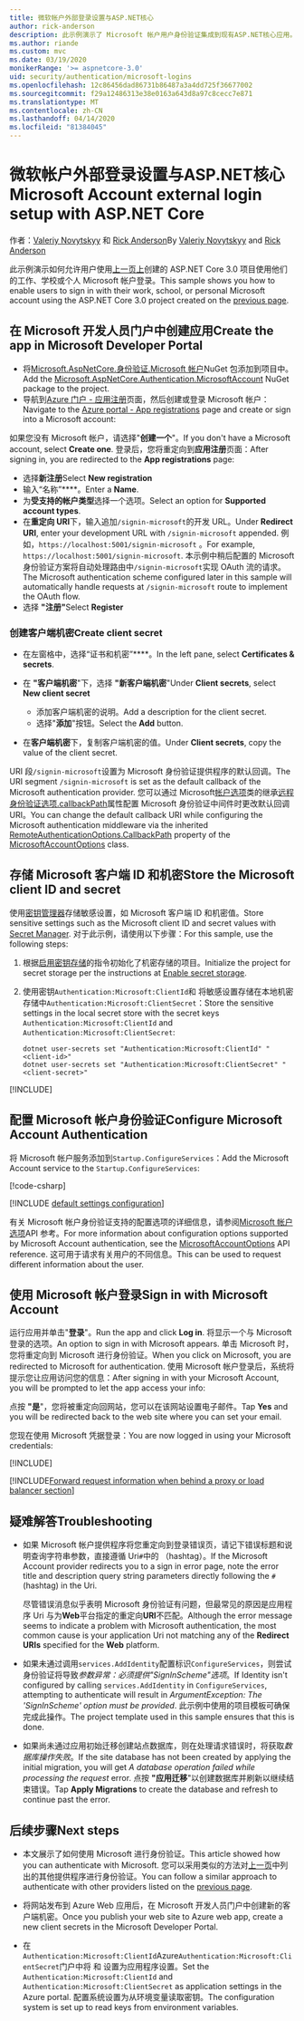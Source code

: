 ```yaml
---
title: 微软帐户外部登录设置与ASP.NET核心
author: rick-anderson
description: 此示例演示了 Microsoft 帐户用户身份验证集成到现有ASP.NET核心应用。
ms.author: riande
ms.custom: mvc
ms.date: 03/19/2020
monikerRange: '>= aspnetcore-3.0'
uid: security/authentication/microsoft-logins
ms.openlocfilehash: 12c86456dad86731b86487a3a4dd725f36677002
ms.sourcegitcommit: f29a12486313e38e0163a643d8a97c8cecc7e871
ms.translationtype: MT
ms.contentlocale: zh-CN
ms.lasthandoff: 04/14/2020
ms.locfileid: "81384045"
---
```

# <a name="microsoft-account-external-login-setup-with-aspnet-core"></a><span data-ttu-id="cb340-103">微软帐户外部登录设置与ASP.NET核心</span><span class="sxs-lookup"><span data-stu-id="cb340-103">Microsoft Account external login setup with ASP.NET Core</span></span>

<span data-ttu-id="cb340-104">作者：[Valeriy Novytskyy](https://github.com/01binary) 和 [Rick Anderson](https://twitter.com/RickAndMSFT)</span><span class="sxs-lookup"><span data-stu-id="cb340-104">By [Valeriy Novytskyy](https://github.com/01binary) and [Rick Anderson](https://twitter.com/RickAndMSFT)</span></span>

<span data-ttu-id="cb340-105">此示例演示如何允许用户使用[上一页上](xref:security/authentication/social/index)创建的 ASP.NET Core 3.0 项目使用他们的工作、学校或个人 Microsoft 帐户登录。</span><span class="sxs-lookup"><span data-stu-id="cb340-105">This sample shows you how to enable users to sign in with their work, school, or personal Microsoft account using the ASP.NET Core 3.0 project created on the [previous page](xref:security/authentication/social/index).</span></span>

## <a name="create-the-app-in-microsoft-developer-portal"></a><span data-ttu-id="cb340-106">在 Microsoft 开发人员门户中创建应用</span><span class="sxs-lookup"><span data-stu-id="cb340-106">Create the app in Microsoft Developer Portal</span></span>

* <span data-ttu-id="cb340-107">将[Microsoft.AspNetCore.身份验证.Microsoft 帐户](https://www.nuget.org/packages/Microsoft.AspNetCore.Authentication.MicrosoftAccount/)NuGet 包添加到项目中。</span><span class="sxs-lookup"><span data-stu-id="cb340-107">Add the [Microsoft.AspNetCore.Authentication.MicrosoftAccount](https://www.nuget.org/packages/Microsoft.AspNetCore.Authentication.MicrosoftAccount/) NuGet package to the project.</span></span>
* <span data-ttu-id="cb340-108">导航到[Azure 门户 - 应用注册](https://go.microsoft.com/fwlink/?linkid=2083908)页面，然后创建或登录 Microsoft 帐户：</span><span class="sxs-lookup"><span data-stu-id="cb340-108">Navigate to the [Azure portal - App registrations](https://go.microsoft.com/fwlink/?linkid=2083908) page and create or sign into a Microsoft account:</span></span>

<span data-ttu-id="cb340-109">如果您没有 Microsoft 帐户，请选择"**创建一个**"。</span><span class="sxs-lookup"><span data-stu-id="cb340-109">If you don't have a Microsoft account, select **Create one**.</span></span> <span data-ttu-id="cb340-110">登录后，您将重定向到**应用注册**页面：</span><span class="sxs-lookup"><span data-stu-id="cb340-110">After signing in, you are redirected to the **App registrations** page:</span></span>

* <span data-ttu-id="cb340-111">选择**新注册**</span><span class="sxs-lookup"><span data-stu-id="cb340-111">Select **New registration**</span></span>
* <span data-ttu-id="cb340-112">输入“名称”\*\*\*\*。</span><span class="sxs-lookup"><span data-stu-id="cb340-112">Enter a **Name**.</span></span>
* <span data-ttu-id="cb340-113">为**受支持的帐户类型**选择一个选项。</span><span class="sxs-lookup"><span data-stu-id="cb340-113">Select an option for **Supported account types**.</span></span>  <!-- Accounts for any org work with MS domain accounts. Most folks probably want the last option, personal MS accounts. It took 24 hours after setting this up for the keys to work -->
* <span data-ttu-id="cb340-114">在**重定向 URI**下，输入追加`/signin-microsoft`的开发 URL。</span><span class="sxs-lookup"><span data-stu-id="cb340-114">Under **Redirect URI**, enter your development URL with `/signin-microsoft` appended.</span></span> <span data-ttu-id="cb340-115">例如，`https://localhost:5001/signin-microsoft` 。</span><span class="sxs-lookup"><span data-stu-id="cb340-115">For example, `https://localhost:5001/signin-microsoft`.</span></span> <span data-ttu-id="cb340-116">本示例中稍后配置的 Microsoft 身份验证方案将自动处理路由中`/signin-microsoft`实现 OAuth 流的请求。</span><span class="sxs-lookup"><span data-stu-id="cb340-116">The Microsoft authentication scheme configured later in this sample will automatically handle requests at `/signin-microsoft` route to implement the OAuth flow.</span></span>
* <span data-ttu-id="cb340-117">选择 **"注册"**</span><span class="sxs-lookup"><span data-stu-id="cb340-117">Select **Register**</span></span>

### <a name="create-client-secret"></a><span data-ttu-id="cb340-118">创建客户端机密</span><span class="sxs-lookup"><span data-stu-id="cb340-118">Create client secret</span></span>

* <span data-ttu-id="cb340-119">在左窗格中，选择“证书和机密”\*\*\*\*。</span><span class="sxs-lookup"><span data-stu-id="cb340-119">In the left pane, select **Certificates & secrets**.</span></span>
* <span data-ttu-id="cb340-120">在 **"客户端机密**"下，选择 **"新客户端机密**"</span><span class="sxs-lookup"><span data-stu-id="cb340-120">Under **Client secrets**, select **New client secret**</span></span>

  * <span data-ttu-id="cb340-121">添加客户端机密的说明。</span><span class="sxs-lookup"><span data-stu-id="cb340-121">Add a description for the client secret.</span></span>
  * <span data-ttu-id="cb340-122">选择"**添加**"按钮。</span><span class="sxs-lookup"><span data-stu-id="cb340-122">Select the **Add** button.</span></span>

* <span data-ttu-id="cb340-123">在**客户端机密**下，复制客户端机密的值。</span><span class="sxs-lookup"><span data-stu-id="cb340-123">Under **Client secrets**, copy the value of the client secret.</span></span>

<span data-ttu-id="cb340-124">URI 段`/signin-microsoft`设置为 Microsoft 身份验证提供程序的默认回调。</span><span class="sxs-lookup"><span data-stu-id="cb340-124">The URI segment `/signin-microsoft` is set as the default callback of the Microsoft authentication provider.</span></span> <span data-ttu-id="cb340-125">您可以通过 Microsoft[帐户选项](/dotnet/api/microsoft.aspnetcore.authentication.microsoftaccount.microsoftaccountoptions)类的继承[远程身份验证选项.callbackPath](/dotnet/api/microsoft.aspnetcore.authentication.remoteauthenticationoptions.callbackpath)属性配置 Microsoft 身份验证中间件时更改默认回调 URI。</span><span class="sxs-lookup"><span data-stu-id="cb340-125">You can change the default callback URI while configuring the Microsoft authentication middleware via the inherited [RemoteAuthenticationOptions.CallbackPath](/dotnet/api/microsoft.aspnetcore.authentication.remoteauthenticationoptions.callbackpath) property of the [MicrosoftAccountOptions](/dotnet/api/microsoft.aspnetcore.authentication.microsoftaccount.microsoftaccountoptions) class.</span></span>

## <a name="store-the-microsoft-client-id-and-secret"></a><span data-ttu-id="cb340-126">存储 Microsoft 客户端 ID 和机密</span><span class="sxs-lookup"><span data-stu-id="cb340-126">Store the Microsoft client ID and secret</span></span>

<span data-ttu-id="cb340-127">使用[密钥管理器](xref:security/app-secrets)存储敏感设置，如 Microsoft 客户端 ID 和机密值。</span><span class="sxs-lookup"><span data-stu-id="cb340-127">Store sensitive settings such as the Microsoft client ID and secret values with [Secret Manager](xref:security/app-secrets).</span></span> <span data-ttu-id="cb340-128">对于此示例，请使用以下步骤：</span><span class="sxs-lookup"><span data-stu-id="cb340-128">For this sample, use the following steps:</span></span>

1. <span data-ttu-id="cb340-129">根据[启用密钥存储](xref:security/app-secrets#enable-secret-storage)的指令初始化了机密存储的项目。</span><span class="sxs-lookup"><span data-stu-id="cb340-129">Initialize the project for secret storage per the instructions at [Enable secret storage](xref:security/app-secrets#enable-secret-storage).</span></span>
1. <span data-ttu-id="cb340-130">使用密钥`Authentication:Microsoft:ClientId`和 将敏感设置存储在本地机密存储中`Authentication:Microsoft:ClientSecret`：</span><span class="sxs-lookup"><span data-stu-id="cb340-130">Store the sensitive settings in the local secret store with the secret keys `Authentication:Microsoft:ClientId` and `Authentication:Microsoft:ClientSecret`:</span></span>

    ```dotnetcli
    dotnet user-secrets set "Authentication:Microsoft:ClientId" "<client-id>"
    dotnet user-secrets set "Authentication:Microsoft:ClientSecret" "<client-secret>"
    ```

[!INCLUDE[](~/includes/environmentVarableColon.md)]

## <a name="configure-microsoft-account-authentication"></a><span data-ttu-id="cb340-131">配置 Microsoft 帐户身份验证</span><span class="sxs-lookup"><span data-stu-id="cb340-131">Configure Microsoft Account Authentication</span></span>

<span data-ttu-id="cb340-132">将 Microsoft 帐户服务添加到`Startup.ConfigureServices`：</span><span class="sxs-lookup"><span data-stu-id="cb340-132">Add the Microsoft Account service to the `Startup.ConfigureServices`:</span></span>

[!code-csharp[](~/security/authentication/social/social-code/3.x/StartupMS3x.cs?name=snippet&highlight=10-14)]

[!INCLUDE [default settings configuration](includes/default-settings.md)]

<span data-ttu-id="cb340-133">有关 Microsoft 帐户身份验证支持的配置选项的详细信息，请参阅[Microsoft 帐户选项](/dotnet/api/microsoft.aspnetcore.builder.microsoftaccountoptions)API 参考。</span><span class="sxs-lookup"><span data-stu-id="cb340-133">For more information about configuration options supported by Microsoft Account authentication, see the [MicrosoftAccountOptions](/dotnet/api/microsoft.aspnetcore.builder.microsoftaccountoptions) API reference.</span></span> <span data-ttu-id="cb340-134">这可用于请求有关用户的不同信息。</span><span class="sxs-lookup"><span data-stu-id="cb340-134">This can be used to request different information about the user.</span></span>

## <a name="sign-in-with-microsoft-account"></a><span data-ttu-id="cb340-135">使用 Microsoft 帐户登录</span><span class="sxs-lookup"><span data-stu-id="cb340-135">Sign in with Microsoft Account</span></span>

<span data-ttu-id="cb340-136">运行应用并单击"**登录**"。</span><span class="sxs-lookup"><span data-stu-id="cb340-136">Run the app and click **Log in**.</span></span> <span data-ttu-id="cb340-137">将显示一个与 Microsoft 登录的选项。</span><span class="sxs-lookup"><span data-stu-id="cb340-137">An option to sign in with Microsoft appears.</span></span> <span data-ttu-id="cb340-138">单击 Microsoft 时，您将重定向到 Microsoft 进行身份验证。</span><span class="sxs-lookup"><span data-stu-id="cb340-138">When you click on Microsoft, you are redirected to Microsoft for authentication.</span></span> <span data-ttu-id="cb340-139">使用 Microsoft 帐户登录后，系统将提示您让应用访问您的信息：</span><span class="sxs-lookup"><span data-stu-id="cb340-139">After signing in with your Microsoft Account, you will be prompted to let the app access your info:</span></span>

<span data-ttu-id="cb340-140">点按 **"是**"，您将被重定向回网站，您可以在该网站设置电子邮件。</span><span class="sxs-lookup"><span data-stu-id="cb340-140">Tap **Yes** and you will be redirected back to the web site where you can set your email.</span></span>

<span data-ttu-id="cb340-141">您现在使用 Microsoft 凭据登录：</span><span class="sxs-lookup"><span data-stu-id="cb340-141">You are now logged in using your Microsoft credentials:</span></span>

[!INCLUDE[](includes/chain-auth-providers.md)]

[!INCLUDE[Forward request information when behind a proxy or load balancer section](includes/forwarded-headers-middleware.md)]

## <a name="troubleshooting"></a><span data-ttu-id="cb340-142">疑难解答</span><span class="sxs-lookup"><span data-stu-id="cb340-142">Troubleshooting</span></span>

* <span data-ttu-id="cb340-143">如果 Microsoft 帐户提供程序将您重定向到登录错误页，请记下错误标题和说明查询字符串参数，直接遵循 Uri`#`中的 （hashtag）。</span><span class="sxs-lookup"><span data-stu-id="cb340-143">If the Microsoft Account provider redirects you to a sign in error page, note the error title and description query string parameters directly following the `#` (hashtag) in the Uri.</span></span>

  <span data-ttu-id="cb340-144">尽管错误消息似乎表明 Microsoft 身份验证有问题，但最常见的原因是应用程序 Uri 与为**Web**平台指定的重定向**URI**不匹配。</span><span class="sxs-lookup"><span data-stu-id="cb340-144">Although the error message seems to indicate a problem with Microsoft authentication, the most common cause is your application Uri not matching any of the **Redirect URIs** specified for the **Web** platform.</span></span>
* <span data-ttu-id="cb340-145">如果未通过调用`services.AddIdentity`配置标识`ConfigureServices`，则尝试身份验证将导致*参数异常：必须提供"SignInScheme"选项*。</span><span class="sxs-lookup"><span data-stu-id="cb340-145">If Identity isn't configured by calling `services.AddIdentity` in `ConfigureServices`, attempting to authenticate will result in *ArgumentException: The 'SignInScheme' option must be provided*.</span></span> <span data-ttu-id="cb340-146">此示例中使用的项目模板可确保完成此操作。</span><span class="sxs-lookup"><span data-stu-id="cb340-146">The project template used in this sample ensures that this is done.</span></span>
* <span data-ttu-id="cb340-147">如果尚未通过应用初始迁移创建站点数据库，则在处理请求错误时，将获取*数据库操作失败*。</span><span class="sxs-lookup"><span data-stu-id="cb340-147">If the site database has not been created by applying the initial migration, you will get *A database operation failed while processing the request* error.</span></span> <span data-ttu-id="cb340-148">点按 **"应用迁移**"以创建数据库并刷新以继续结束错误。</span><span class="sxs-lookup"><span data-stu-id="cb340-148">Tap **Apply Migrations** to create the database and refresh to continue past the error.</span></span>

## <a name="next-steps"></a><span data-ttu-id="cb340-149">后续步骤</span><span class="sxs-lookup"><span data-stu-id="cb340-149">Next steps</span></span>

* <span data-ttu-id="cb340-150">本文展示了如何使用 Microsoft 进行身份验证。</span><span class="sxs-lookup"><span data-stu-id="cb340-150">This article showed how you can authenticate with Microsoft.</span></span> <span data-ttu-id="cb340-151">您可以采用类似的方法对[上一页](xref:security/authentication/social/index)中列出的其他提供程序进行身份验证。</span><span class="sxs-lookup"><span data-stu-id="cb340-151">You can follow a similar approach to authenticate with other providers listed on the [previous page](xref:security/authentication/social/index).</span></span>

* <span data-ttu-id="cb340-152">将网站发布到 Azure Web 应用后，在 Microsoft 开发人员门户中创建新的客户端机密。</span><span class="sxs-lookup"><span data-stu-id="cb340-152">Once you publish your web site to Azure web app, create a new client secrets in the Microsoft Developer Portal.</span></span>

* <span data-ttu-id="cb340-153">在`Authentication:Microsoft:ClientId`Azure`Authentication:Microsoft:ClientSecret`门户中将 和 设置为应用程序设置。</span><span class="sxs-lookup"><span data-stu-id="cb340-153">Set the `Authentication:Microsoft:ClientId` and `Authentication:Microsoft:ClientSecret` as application settings in the Azure portal.</span></span> <span data-ttu-id="cb340-154">配置系统设置为从环境变量读取密钥。</span><span class="sxs-lookup"><span data-stu-id="cb340-154">The configuration system is set up to read keys from environment variables.</span></span>
